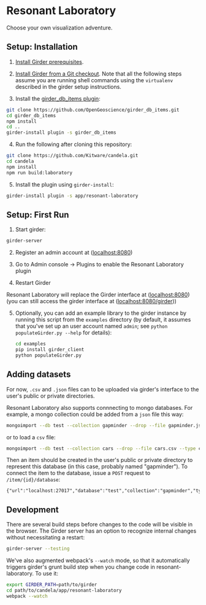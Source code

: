 # Resonant Laboratory

Choose your own visualization adventure.

## Setup: Installation

1. [Install Girder prerequisites](http://girder.readthedocs.org/en/latest/prerequisites.html).

2. [Install Girder from a Git checkout](http://girder.readthedocs.org/en/latest/installation.html#install-from-git-checkout). Note that all the following steps assume you are running shell commands
using the `virtualenv` described in the girder setup instructions.

3. Install the [girder_db_items plugin](https://github.com/OpenGeoscience/girder_db_items):

  ```bash
  git clone https://github.com/OpenGeoscience/girder_db_items.git
  cd girder_db_items
  npm install
  cd ..
  girder-install plugin -s girder_db_items
  ```

4. Run the following after cloning this repository:

  ```bash
  git clone https://github.com/Kitware/candela.git
  cd candela
  npm install
  npm run build:laboratory
  ```

5. Install the plugin using `girder-install`:

  ```bash
  girder-install plugin -s app/resonant-laboratory
  ```

## Setup: First Run

1. Start girder:

  ```bash
  girder-server
  ```

2. Register an admin account at ([localhost:8080](http://localhost:8080))

3. Go to Admin console -> Plugins to enable the Resonant Laboratory plugin

4. Restart Girder

Resonant Laboratory will replace the Girder interface at ([localhost:8080](http://localhost:8080))
(you can still access the girder interface at ([localhost:8080/girder](http://localhost:8080/girder)))

5. Optionally, you can add an example library to the girder instance
   by running this script from the `examples` directory (by default, it assumes that you've set up an user account named `admin`; see `python populateGirder.py --help` for details):

   ```bash
   cd examples
   pip install girder_client
   python populateGirder.py
   ```

## Adding datasets
For now, `.csv` and `.json` files can to be uploaded via girder's interface to the user's public or private directories.

Resonant Laboratory also supports connnecting to mongo databases. For example, a mongo collection could be added from a `json` file this way:

  ```bash
  mongoimport --db test --collection gapminder --drop --file gapminder.json --jsonArray
  ```

or to load a `csv` file:

```bash
mongoimport --db test --collection cars --drop --file cars.csv --type csv --headerline
```

Then an item should be created in the user's public or private directory to represent this database (in this case, probably named "gapminder"). To connect the item to the database, issue a `POST` request to `/item/{id}/database`:

  ```
{"url":"localhost:27017","database":"test","collection":"gapminder","type":"mongo"}
  ```

## Development

There are several build steps before changes to the code will
be visible in the browser. The Girder server has an option
to recognize internal changes without necessitating a restart:

  ```bash
  girder-server --testing
  ```

We've also augmented webpack's `--watch` mode, so that it automatically triggers
girder's grunt build step when you change code in resonant-laboratory. To
use it:

  ```bash
  export GIRDER_PATH=path/to/girder
  cd path/to/candela/app/resonant-laboratory
  webpack --watch
  ```
